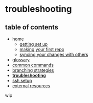 # troubleshooting

## table of contents
* [home](README)
    * [getting set up](README#getting-set-up)
    * [making your first repo](README#making-your-first-repo)
    * [syncing your changes with others](README#syncing-your-changes-with-others)
* [glossary](glossary)
* [common commands](common_commands)
* [branching strategies](branching_strategies)
* **[troubleshooting](troubleshooting)**
* [ssh setup](ssh_setup)
* [external resources](README#external-resources)

wip
